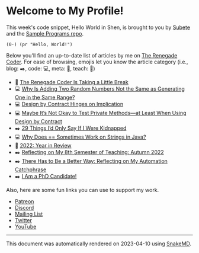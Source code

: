 # Welcome to My Profile!

This week's code snippet, Hello World in Shen, is brought to you by [Subete](https://subete.jeremygrifski.com/en/latest/) and the [Sample Programs repo](https://sampleprograms.io/).

```Shen
(0-) (pr "Hello, World!")
```

Below you'll find an up-to-date list of articles by me on [The Renegade Coder](https://therenegadecoder.com). For ease of browsing, emojis let you know the article category (i.e., blog: :black_nib:, code: :computer:, meta: :thought_balloon:, teach: :apple:)

- :thought_balloon: [The Renegade Coder Is Taking a Little Break](https://therenegadecoder.com/meta/the-renegade-coder-is-taking-a-little-break/)
- :computer: [Why Is Adding Two Random Numbers Not the Same as Generating One in the Same Range?](https://therenegadecoder.com/code/why-is-adding-two-random-numbers-not-the-same-as-generating-one-in-the-same-range/)
- :computer: [Design by Contract Hinges on Implication](https://therenegadecoder.com/code/design-by-contract-hinges-on-implication/)
- :computer: [Maybe It’s Not Okay to Test Private Methods—at Least When Using Design by Contract](https://therenegadecoder.com/code/maybe-its-not-okay-to-test-private-methods-at-least-when-using-design-by-contract/)
- :black_nib: [29 Things I’d Only Say If I Were Kidnapped](https://therenegadecoder.com/blog/29-things-id-only-say-if-i-were-kidnapped/)
- :computer: [Why Does == Sometimes Work on Strings in Java?](https://therenegadecoder.com/code/why-does-double-equals-sometimes-work-on-strings-in-java/)
- :thought_balloon: [2022: Year in Review](https://therenegadecoder.com/meta/2022-year-in-review/)
- :black_nib: [Reflecting on My 8th Semester of Teaching: Autumn 2022](https://therenegadecoder.com/blog/reflecting-on-my-8th-semester-of-teaching-autumn-2022/)
- :black_nib: [There Has to Be a Better Way: Reflecting on My Automation Catchphrase](https://therenegadecoder.com/blog/there-has-to-be-a-better-way-reflecting-on-my-automation-catchphrase/)
- :black_nib: [I Am a PhD Candidate!](https://therenegadecoder.com/blog/i-am-a-phd-candidate/)

Also, here are some fun links you can use to support my work.

- [Patreon](https://www.patreon.com/TheRenegadeCoder)
- [Discord](https://discord.gg/Jhmtj7Z)
- [Mailing List](https://therenegadecoder.com/about/newsletter)
- [Twitter](https://twitter.com/RenegadeCoder94)
- [YouTube](https://www.youtube.com/channel/UCpyoVwOqYRlSAEUPEn7P9hw)

***

This document was automatically rendered on 2023-04-10 using [SnakeMD](https://www.snakemd.io).